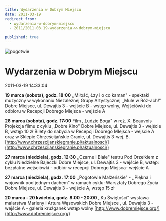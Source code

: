 ```yaml
---
title: Wydarzenia w Dobrym Miejscu
date: 2011-03-19
redirect_from: 
  - wydarzenia-w-dobrym-miejscu
  - 2011/2011.03.19-wydarzenia-w-dobrym-miejscu

published: true
---
```



![pogotwie](images/stories/pogotwie.png)

# Wydarzenia w Dobrym Miejscu

<time>2011-03-19 14:33:04</time>



**19 marca (sobota), godz. 18:00**
 ,,Miłość, Łzy i o co kaman" - spektakl muzyczny w wykonaniu Niezależnej Grupy Artystycznej ,,Mule w Róż-ach!"
 Dobre Miejsce, ul. Dewajtis 3 - wejście B - wstęp wolny,
 Wejściówki do odbioru w Recepcji Dobrego Miejsca - wejście A
 
 **26 marca (sobota), godz. 17:00**
 Film ,,Ludzie Boga" w reż. X. Beauvois Projekcja filmu z cyklu ,,Dobre Kino"
 Dobre Miejsce, ul. Dewajtis 3 - wejście B, wstęp 10 zł
Bilety do nabycia w Recepcji Dobrego MIejsca - wejście A oraz w Sklepie Chrześcijańskie Granie, ul. Dewajtis 3-wej. B. [http://www.chrzescijanskiegranie.pl/aktualnosci/](http://www.chrzescijanskiegranie.pl/aktualnosci/)

 **27 marca (niedziela), godz. 12:30**
 ,,Czarne i Białe" teatru Pod Orzełkiem z cyklu Niedzielne Bajeczki
 Dobre Miejsce, ul. Dewajtis 3 - wejście B,
 wstęp: bezpłatne wejściówki - odbiór w recepcji Dobrego Miejsca- wejście A
 
 **27 marca (niedziela), godz. 17:00**
 ,,Pogotowie Małżeńskie" - ,,Piękna i wojownik pod jednym dachem" w ramach cyklu: Warsztaty Dobrego Życia
 Dobre Miejsce, ul. Dewajtis 3 - wejście A, wstęp 15 zł
 
 **20 marca - 20 kwietnia, godz. 8:00 - 20:00**
 ,,Ku Świętości" wystawa malarstwa Marleny i Artura Wąsowskich
 Dobre Miejsce , ul. Dewajtis 3 - wejście A - galeria krużganek
 wstęp wolny
[http://www.dobremiejsce.org/](http://www.dobremiejsce.org/)


<!--CONTENT FROM OLD SERVER (jos before 2013): 

**19 marca (sobota), godz. 18:00**
 ,,Miłość, Łzy i o co kaman" - spektakl muzyczny w wykonaniu Niezależnej Grupy Artystycznej ,,Mule w Róż-ach!"
 Dobre Miejsce, ul. Dewajtis 3 - wejście B - wstęp wolny,
 Wejściówki do odbioru w Recepcji Dobrego Miejsca - wejście A
 
 **26 marca (sobota), godz. 17:00**
 Film ,,Ludzie Boga" w reż. X. Beauvois Projekcja filmu z cyklu ,,Dobre Kino"
 Dobre Miejsce, ul. Dewajtis 3 - wejście B, wstęp 10 zł


Bilety do nabycia w Recepcji Dobrego MIejsca - wejście A oraz w Sklepie Chrześcijańskie Granie, ul. Dewajtis 3-wej. B. [http://www.chrzescijanskiegranie.pl/aktualnosci/](http://www.chrzescijanskiegranie.pl/aktualnosci/)

 **27 marca (niedziela), godz. 12:30**
 ,,Czarne i Białe" teatru Pod Orzełkiem z cyklu Niedzielne Bajeczki
 Dobre Miejsce, ul. Dewajtis 3 - wejście B,
 wstęp: bezpłatne wejściówki - odbiór w recepcji Dobrego Miejsca- wejście A
 
 **27 marca (niedziela), godz. 17:00**
 ,,Pogotowie Małżeńskie" - ,,Piękna i wojownik pod jednym dachem" w ramach cyklu: Warsztaty Dobrego Życia
 Dobre Miejsce, ul. Dewajtis 3 - wejście A, wstęp 15 zł
 
 **20 marca - 20 kwietnia, godz. 8:00 - 20:00**
 ,,Ku Świętości" wystawa malarstwa Marleny i Artura Wąsowskich
 Dobre Miejsce , ul. Dewajtis 3 - wejście A - galeria krużganek
 wstęp wolny


[http://www.dobremiejsce.org/](http://www.dobremiejsce.org/)

-->

<!--{{json:{"created_date":"2011-03-19 14:33:04","publish_down":"0000-00-00 00:00:00","id":"106"}}}-->